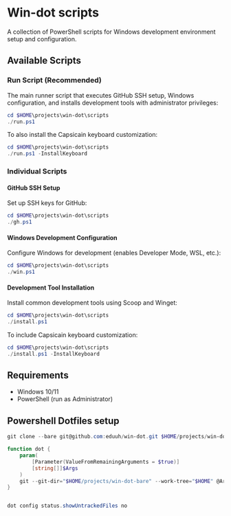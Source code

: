 # Win-dot scripts

A collection of PowerShell scripts for Windows development environment setup and configuration.

## Available Scripts

### Run Script (Recommended)

The main runner script that executes GitHub SSH setup, Windows configuration, and installs development tools with administrator privileges:

```powershell
cd $HOME\projects\win-dot\scripts
./run.ps1
```

To also install the Capsicain keyboard customization:

```powershell
cd $HOME\projects\win-dot\scripts
./run.ps1 -InstallKeyboard
```

### Individual Scripts

#### GitHub SSH Setup

Set up SSH keys for GitHub:

```powershell
cd $HOME\projects\win-dot\scripts
./gh.ps1
```

#### Windows Development Configuration

Configure Windows for development (enables Developer Mode, WSL, etc.):

```powershell
cd $HOME\projects\win-dot\scripts
./win.ps1
```

#### Development Tool Installation

Install common development tools using Scoop and Winget:

```powershell
cd $HOME\projects\win-dot\scripts
./install.ps1
```

To include Capsicain keyboard customization:

```powershell
cd $HOME\projects\win-dot\scripts
./install.ps1 -InstallKeyboard
```

## Requirements

- Windows 10/11
- PowerShell (run as Administrator)


## Powershell Dotfiles setup

```powershell
git clone --bare git@github.com:eduuh/win-dot.git $HOME/projects/win-dot-bare

function dot {
    param(
        [Parameter(ValueFromRemainingArguments = $true)]
        [string[]]$Args
    )
    git --git-dir="$HOME/projects/win-dot-bare" --work-tree="$HOME" @Args
}


dot config status.showUntrackedFiles no
```